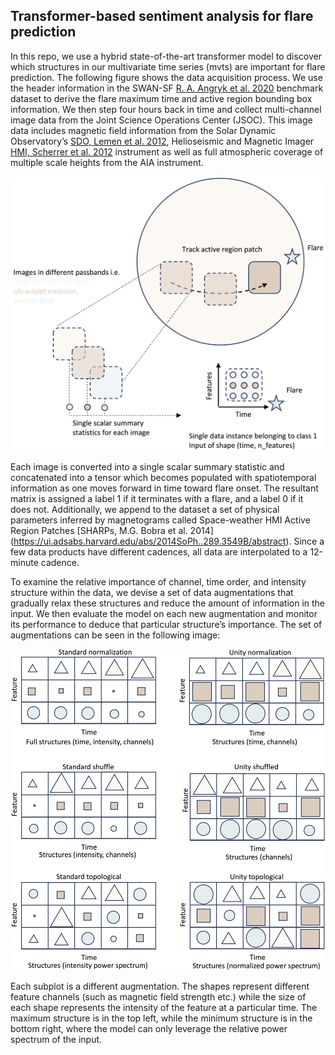 ## Transformer-based sentiment analysis for flare prediction

In this repo, we use a hybrid state-of-the-art transformer model to discover which structures in our multivariate time series (mvts) are important for flare prediction.
The following figure shows the data acquisition process. We use the header information in the SWAN-SF [R. A. Angryk et al. 2020](https://doi.org/10.7910/DVN/EBCFKM) benchmark dataset to derive the flare maximum time and active region bounding box information. We then step four hours back in time and collect multi-channel image data from the Joint Science Operations Center (JSOC). This image data includes magnetic field information from the Solar Dynamic Observatory’s [SDO, Lemen et al. 2012](https://ui.adsabs.harvard.edu/abs/2012SoPh..275...17L/abstract), Helioseismic and Magnetic Imager [HMI, Scherrer et al. 2012](https://ui.adsabs.harvard.edu/abs/2012SoPh..275..207S/abstract) instrument as well as full atmospheric coverage of multiple scale heights from the AIA instrument.   

<p align="center">
  <img width="700" src="data_reduction.png">
</p>

Each image is converted into a single scalar summary statistic and concatenated into a tensor which becomes populated with spatiotemporal information as one moves forward in time toward flare onset. The resultant matrix is assigned a label $1$ if it terminates with a flare, and a label $0$ if it does not. Additionally, we append to the dataset a set of physical parameters inferred by magnetograms called Space-weather HMI Active Region Patches [SHARPs, M.G. Bobra et al. 2014] (https://ui.adsabs.harvard.edu/abs/2014SoPh..289.3549B/abstract). Since a few data products have different cadences, all data are interpolated to a 12-minute cadence.   

To examine the relative importance of channel, time order, and intensity structure within the data, we devise a set of data augmentations that gradually relax these structures and reduce the amount of information in the input. We then evaluate the model on each new augmentation and monitor its performance to deduce that particular structure’s importance. The set of augmentations can be seen in the following image:  

<p align="center">
  <img width="700" src="structure_decay.png">
</p>


Each subplot is a different augmentation. The shapes represent different feature channels (such as magnetic field strength etc.) while the size of each shape represents the intensity of the feature at a particular time. The maximum structure is in the top left, while the minimum structure is in the bottom right, where the model can only leverage the relative power spectrum of the input. 